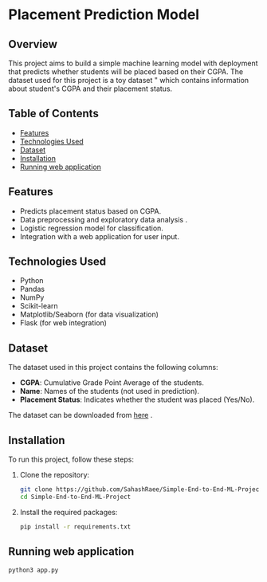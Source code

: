 # Placement Prediction Model

## Overview
This project aims to build a simple machine learning model with deployment  that predicts whether students will be placed based on their CGPA. The dataset used for this project is a toy dataset " which contains information about student's CGPA and their placement status.

## Table of Contents
- [Features](#features)
- [Technologies Used](#technologies-used)
- [Dataset](#dataset)
- [Installation](#installation)
- [Running web application ](#usage)



## Features
- Predicts placement status based on CGPA.
- Data preprocessing and exploratory data analysis .
- Logistic regression model for classification.
- Integration with a web application for user input.

## Technologies Used
- Python
- Pandas
- NumPy
- Scikit-learn
- Matplotlib/Seaborn (for data visualization)
- Flask (for web integration)

## Dataset
The dataset used in this project contains the following columns:
- **CGPA**: Cumulative Grade Point Average of the students.
- **Name**: Names of the students (not used in prediction).
- **Placement Status**: Indicates whether the student was placed (Yes/No).

The dataset can be downloaded from [here](https://github.com/SahashRaee/Simple-End-to-End-ML-Project/blob/main/placement_dataset.csv) .

## Installation
To run this project, follow these steps:

1. Clone the repository:
   ```bash
   git clone https://github.com/SahashRaee/Simple-End-to-End-ML-Project.git
   cd Simple-End-to-End-ML-Project

2. Install the required packages:
   ```bash
   pip install -r requirements.txt

## Running web application
   ```bash
   python3 app.py

